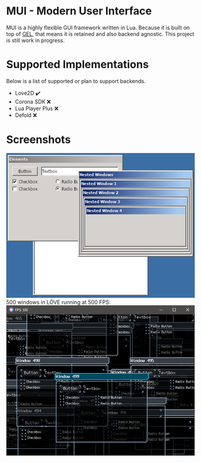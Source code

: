 # MUI - Modern User Interface
MUI is a highly flexible GUI framework written in Lua.
Because it is built on top of [GEL](https://github.com/ShoesForClues/gel), that means it is retained and also backend agnostic.
This project is still work in progress.

# Supported Implementations
Below is a list of supported or plan to support backends.
- Love2D ✔️
- Corona SDK ❌
- Lua Player Plus ❌
- Defold ❌

# Screenshots
<img src="/screenshots/KCO3Mhc.png?raw=true">
500 windows in LÖVE running at 500 FPS:
<img src="/screenshots/YLF1VPo.png?raw=true">
